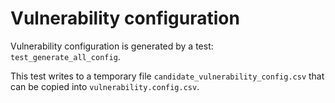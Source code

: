 # Vulnerability configuration

Vulnerability configuration is generated by a test: `test_generate_all_config`.

This test writes to a temporary file `candidate_vulnerability_config.csv` that can be copied into `vulnerability.config.csv`.

